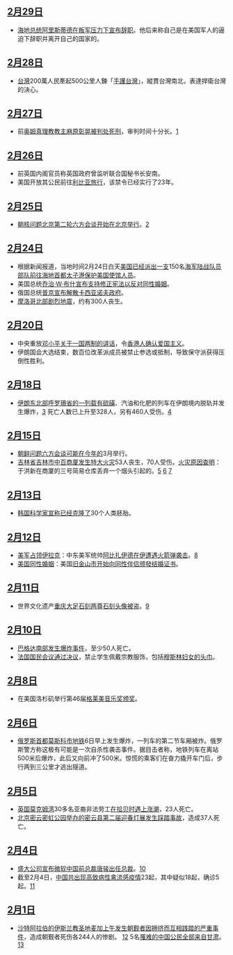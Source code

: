 ## [2月29日](../Page/2月29日.md "wikilink")

  - [海地总统](../Page/海地.md "wikilink")[阿里斯蒂德在叛军压力下宣布辞职](https://zh.wikipedia.org/wiki/阿里斯蒂德 "wikilink")。他后来称自己是在美国军人的逼迫下辞职并离开自己的国家的。

## [2月28日](../Page/2月28日.md "wikilink")

  - [台灣](https://zh.wikipedia.org/wiki/台灣 "wikilink")200萬人民牽起500公里人鍊「[手護台灣](https://zh.wikipedia.org/wiki/二二八手護台灣 "wikilink")」，縱貫台灣南北，表達捍衛台灣的決心。

## [2月27日](../Page/2月27日.md "wikilink")

  - 前[奥姆真理教教主](../Page/奥姆真理教.md "wikilink")[麻原彰晃被判处死刑](../Page/麻原彰晃.md "wikilink")，审判时间十分长。[1](http://news.xinhuanet.com/world/2004-02/27/content_1335372.htm)

## [2月26日](../Page/2月26日.md "wikilink")

  - 前英国内阁官员称英国政府曾监听联合国秘书长安南。
  - 美国开放其公民前往[利比亚旅行](../Page/利比亚.md "wikilink")，该禁令已经实行了23年。

## [2月25日](../Page/2月25日.md "wikilink")

  - [朝核问题北京第二轮六方会谈开始在](https://zh.wikipedia.org/wiki/朝鲜问题 "wikilink")[北京举行](https://zh.wikipedia.org/wiki/北京 "wikilink")。[2](http://news.xinhuanet.com/world/2004-02/20/content_1324393.htm)

## [2月24日](../Page/2月24日.md "wikilink")

  - 根据新闻报道，当地时间2月24日白天[美国已经派出一支](../Page/美国.md "wikilink")150名[海军陆战队员部队前往](https://zh.wikipedia.org/wiki/海军陆战队 "wikilink")[海地首都](../Page/海地.md "wikilink")[太子港保护美国使馆人员](../Page/太子港.md "wikilink")。
  - 美国总统[乔治·W·布什宣布支持修正宪法以反对同性婚姻](https://zh.wikipedia.org/wiki/乔治·W·布什 "wikilink")。
  - 俄国总统[普京宣布解散卡西亚诺夫政府](https://zh.wikipedia.org/wiki/普京 "wikilink")。
  - [摩洛哥北部剧烈](https://zh.wikipedia.org/wiki/摩洛哥 "wikilink")[地震](../Page/地震.md "wikilink")，约有300人丧生。

## [2月20日](../Page/2月20日.md "wikilink")

  - 中央重放[邓小平关于](../Page/邓小平.md "wikilink")[一国两制的讲话](../Page/一国两制.md "wikilink")，令[香港人确认](../Page/香港.md "wikilink")[爱国主义](https://zh.wikipedia.org/wiki/爱国主义 "wikilink")。
  - 伊朗国会大选结束，数百位改革派成员被禁止参选或抵制，导致保守派获得压倒性胜利。

## [2月18日](../Page/2月18日.md "wikilink")

  - [伊朗东北部](https://zh.wikipedia.org/wiki/伊朗 "wikilink")[呼罗珊省的一列载有硫磺](https://zh.wikipedia.org/wiki/呼罗珊省 "wikilink")、汽油和化肥的列车在伊朗境内脱轨并发生爆炸，[3](http://www.people.com.cn/GB/guoji/1029/2346493.html)
    死亡人数已上升至328人，另有460人受伤。[4](http://news.sina.com.cn/w/2004-02-21/10431859720s.shtml)

## [2月15日](../Page/2月15日.md "wikilink")

  - [朝鲜问题六方会谈可能在今年的](https://zh.wikipedia.org/wiki/朝鲜问题 "wikilink")3月举行。
  - [吉林省](https://zh.wikipedia.org/wiki/吉林 "wikilink")[吉林市](../Page/吉林市.md "wikilink")[中百商厦发生特大火灾](https://zh.wikipedia.org/wiki/中百商厦特大火灾 "wikilink")53人丧生，70人受伤。[火灾原因查明](https://zh.wikipedia.org/wiki/火灾 "wikilink")：于洪新在商厦的三号简易仓库丢弃一个烟头引起的。[5](https://web.archive.org/web/20040304150218/http://jl.xinhuanet.com/jujiao/2004-02/13/content_1652096.htm)
    [6](https://web.archive.org/web/20040507010521/http://www.jl.xinhuanet.com/news/2004-02/19/content_1652378.htm)
    [7](https://web.archive.org/web/20040404141326/http://www.yzdsb.com.cn/20040220/ca329418.htm)

## [2月13日](../Page/2月13日.md "wikilink")

  - [韩国科学家宣称已经](https://zh.wikipedia.org/wiki/韩国 "wikilink")[克隆了](../Page/克隆.md "wikilink")30个人类胚胎。

## [2月12日](../Page/2月12日.md "wikilink")

  - [美军占领伊拉克](../Page/美军占领伊拉克.md "wikilink")：中东美军统帅[阿比扎伊德在伊遭遇火箭弹袭击](https://zh.wikipedia.org/wiki/阿比扎伊德 "wikilink")。[8](http://news.xinhuanet.com/world/2004-02/13/content_1312128.htm)
  - [美国同性婚姻](../Page/美国同性婚姻.md "wikilink")：美国[旧金山市开始向同性伴侣颁發结婚证书](../Page/旧金山.md "wikilink")。

## [2月11日](../Page/2月11日.md "wikilink")

  - 世界文化遗产[重庆](https://zh.wikipedia.org/wiki/重庆 "wikilink")[大足石刻两尊石刻头像被盗](../Page/大足石刻.md "wikilink")。[9](http://news.xinhuanet.com/legal/2004-02/20/content_1322812.htm)

## [2月10日](../Page/2月10日.md "wikilink")

  - [巴格达南部发生爆炸事件](../Page/巴格达.md "wikilink")，至少50人死亡。
  - [法国国民会议通过决议](https://zh.wikipedia.org/wiki/法国国民会议 "wikilink")，禁止学生佩戴宗教服饰，包括[穆斯林妇女的头巾](../Page/穆斯林.md "wikilink")。

## [2月8日](../Page/2月8日.md "wikilink")

  - 在美国洛杉矶举行第46届[格莱美音乐奖颁奖](https://zh.wikipedia.org/wiki/格莱美音乐奖 "wikilink")。

## [2月6日](../Page/2月6日.md "wikilink")

  - [俄罗斯首都](../Page/俄罗斯.md "wikilink")[莫斯科市地铁](https://zh.wikipedia.org/wiki/莫斯科市 "wikilink")6日早上发生爆炸，一列车的第二节车厢被炸。俄罗斯警方称这极有可能是一次自杀性袭击事件。据目击者称，地铁列车在离站500米后爆炸，此后又向前冲了500米。惊慌的乘客们在奋力撬开车门后，步行两到三公里才逃出隧道。

## [2月5日](../Page/2月5日.md "wikilink")

  - [英国](https://zh.wikipedia.org/wiki/英国 "wikilink")[莫克姆湾](https://zh.wikipedia.org/wiki/莫克姆湾 "wikilink")30多名亚裔非法劳工[在拾贝时遇上涨潮](https://zh.wikipedia.org/wiki/拾贝惨案 "wikilink")，23人死亡。
  - [北京](https://zh.wikipedia.org/wiki/北京 "wikilink")[密云密虹公园举办的密云县第二届迎春灯展发生踩踏事故](https://zh.wikipedia.org/wiki/密云 "wikilink")，造成37人死亡。

## [2月4日](../Page/2月4日.md "wikilink")

  - [盛大公司宣布](https://zh.wikipedia.org/wiki/盛大公司 "wikilink")[微软中国前总裁](../Page/微软.md "wikilink")[唐骏出任](../Page/唐骏.md "wikilink")[总裁](../Page/总裁.md "wikilink")。[10](http://news.xinhuanet.com/newscenter/2004-02/05/content_1299024.htm)
  - 截至2月4日，[中国共出现高致病性](https://zh.wikipedia.org/wiki/中国 "wikilink")[禽流感疫情](../Page/禽流感.md "wikilink")23起，其中疑似18起，确诊5起。[11](http://news.xinhuanet.com/newscenter/2004-02/05/content_1299250.htm)

## [2月1日](../Page/2月1日.md "wikilink")

  - [沙特阿拉伯的](../Page/沙特阿拉伯.md "wikilink")[伊斯兰教圣地](../Page/伊斯兰教.md "wikilink")[麦加上午发生朝觐者因拥挤而互相践踏的严重事件](https://zh.wikipedia.org/wiki/麦加 "wikilink")，造成朝觐者死伤各244人的惨剧。
    [12](http://www.phoenixtv.com/home/zhuanti/xwshj/mjcs01/mjcs02/200402/02/190692.html)
    5名[罹难的中国公民全部来自](https://zh.wikipedia.org/wiki/罹难 "wikilink")[甘肃](https://zh.wikipedia.org/wiki/甘肃 "wikilink")。
    [13](http://www.phoenixtv.com/home/news/world/200402/03/191130.html)